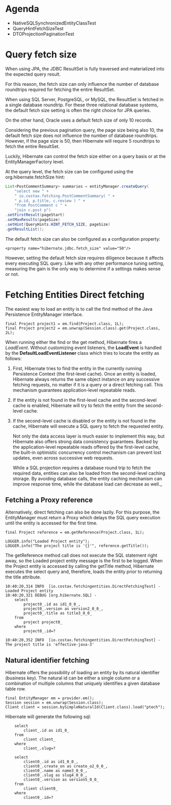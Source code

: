 # Agenda

- NativeSQLSynchronizedEntityClassTest
- QueryHintFetchSizeTest
- DTOProjectionPaginationTest



# Query fetch size

When using JPA, the JDBC ResultSet is fully traversed and materialized into the expected query
result. 

For this reason, the fetch size can only influence the number of database roundtrips
required for fetching the entire ResultSet.

When using SQL Server, PostgreSQL, or MySQL, the ResultSet is fetched in a single database roundtrip. For these three relational database systems, the default fetch size setting is often the right choice for JPA queries.

On the other hand, Oracle uses a default fetch size of only 10 records. 

Considering the previous pagination query, the page size being also 10, the default fetch size does not influence the number of database roundtrips. However, if the page size is 50, then Hibernate will require 5 roundtrips to fetch the entire ResultSet.

Luckily, Hibernate can control the fetch size either on a query basis or at the EntityManagerFactory level.

At the query level, the fetch size can be configured using the org.hibernate.fetchSize hint:

```java
List<PostCommentSummary> summaries = entityManager.createQuery(
    "select new " +
    " io.costax.fetching.PostCommentSummary( " +
    " p.id, p.title, c.review ) " +
    "from PostComment c " +
    "join c.post p")
.setFirstResult(pageStart)
.setMaxResults(pageSize)
.setHint(QueryHints.HINT_FETCH_SIZE, pageSize)
.getResultList();
```
The default fetch size can also be configured as a configuration property:

`<property name="hibernate.jdbc.fetch_size" value="50"/>`

However, setting the default fetch size requires diligence because it affects every
executing SQL query. Like with any other performance tuning setting, measuring the
gain is the only way to determine if a settings makes sense or not.


# Fetching Entities Direct fetching


The easiest way to load an entity is to call the find method of the Java Persistence EntityManager interface.

```
final Project project1 = em.find(Project.class, 1L);
final Project project2 = em.unwrap(Session.class).get(Project.class, 2L);
```


When running either the find or the get method, Hibernate fires a *LoadEvent*. Without customizing event listeners, the **LoadEvent** is handled by the **DefaultLoadEventListener** class which tries to locate the entity as follows:

1. First, Hibernate tries to find the entity in the currently running Persistence Context (the first-level cache). 
Once an entity is loaded, Hibernate always returns the same object instance on any successive fetching requests, no matter if it is a query or a direct fetching call. 
This mechanism guarantees application-level repeatable reads.

2. If the entity is not found in the first-level cache and the second-level cache is enabled, Hibernate will try to fetch the entity from the second-level cache.

3. If the second-level cache is disabled or the entity is not found in the cache, Hibernate will execute a SQL query to fetch the requested entity.


    Not only the data access layer is much easier to implement this way, but Hibernate also offers strong data consistency guarantees. 
    Backed by the application-level repeatable reads offered by the first-level cache, the built-in optimistic concurrency control mechanism can prevent lost updates, even across successive web requests.
    
    While a SQL projection requires a database round trip to fetch the required data, entities can also be loaded from the second-level caching storage. By avoiding database calls, the entity caching mechanism can improve response time, while the database load can decrease as well._



## Fetching a Proxy reference

Alternatively, direct fetching can also be done lazily. For this purpose, the EntityManager must return a Proxy which delays the SQL query execution until the entity is accessed for the first time.

```
final Project reference = em.getReference(Project.class, 1L);

LOGGER.info("Loaded Project entity");
LOGGER.info("The project title is '{}'", reference.getTitle());
```


The getReference method call does not execute the SQL statement right away, so the Loaded project entity message is the first to be logged. 
When the Project entity is accessed by calling the getTitle method, Hibernate executes the select query and, therefore, loads the entity prior to returning the title attribute.



```
10:40:20,314 INFO  [io.costax.fetchingentities.DirectFetchingTest] - Loaded Project entity
10:40:20,321 DEBUG [org.hibernate.SQL] - 
    select
        project0_.id as id1_0_0_,
        project0_.version as version2_0_0_,
        project0_.title as title3_0_0_ 
    from
        project project0_ 
    where
        project0_.id=?

10:40:20,352 INFO  [io.costax.fetchingentities.DirectFetchingTest] - The project title is 'effective-java-3'
```


## Natural identifier fetching

Hibernate offers the possibility of loading an entity by its natural identifier (business key). 
The natural id can be either a single column or a combination of multiple columns that uniquely identifies a given database table row.

```
final EntityManager em = provider.em();
Session session = em.unwrap(Session.class);
Client client = session.bySimpleNaturalId(Client.class).load("ptech");

```

Hibernate will generate the following sql:

```
    select
        client_.id as id1_0_ 
    from
        client client_ 
    where
        client_.slug=?

    select
        client0_.id as id1_0_0_,
        client0_.create_on as create_o2_0_0_,
        client0_.name as name3_0_0_,
        client0_.slug as slug4_0_0_,
        client0_.version as version5_0_0_ 
    from
        client client0_ 
    where
        client0_.id=?
```


##